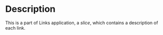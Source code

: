 # Description

This is a part of Links application, a *slice*, which contains a description of each link.